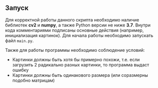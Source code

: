 ## Запуск

Для корректной работы данного скрипта необходимо наличие библиотек **cv2** и **numpy**, а также Python версии не ниже **3.7**. Внутри кода комментариями подписаны основные действия (например, инициализация картинок). Для начала работы необходимо запускать файл ``main.py``.

Также для работы программы необходимо соблюдение условий:

* Картинки должны быть хотя бы примерно похожи, т.е. если загрузить 2 радикально разных картинки, то программа выдаст ошибку
* Картинки должны быть одинакового размера (или соразмерны подобно матрицам)
